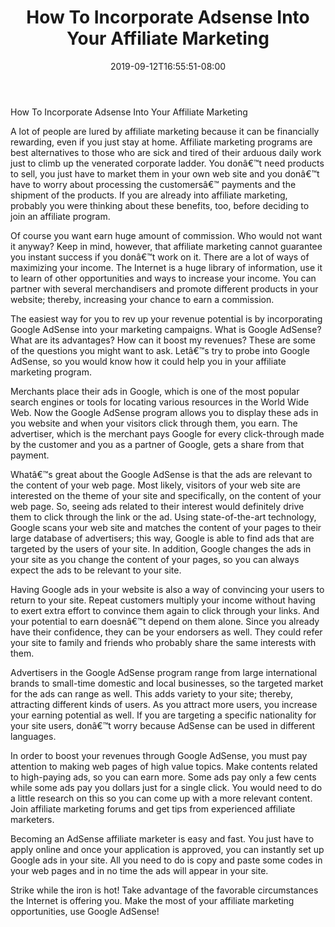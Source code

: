 ﻿---
title: "How To Incorporate Adsense Into Your Affiliate Marketing"
date: 2019-09-12T16:55:51-08:00
description: "35 divers marketing articles Tips for Web Success"
featured_image: "/images/35 divers marketing articles.jpg"
tags: ["35 divers marketing articles"]
---

How To Incorporate Adsense Into Your Affiliate Marketing


A lot of people are lured by affiliate marketing because it can be financially rewarding, even if you just stay at home. Affiliate marketing programs are best alternatives to those who are sick and tired of their arduous daily work just to climb up the venerated corporate ladder. You donâ€™t need products to sell, you just have to market them in your own web site and you donâ€™t have to worry about processing the customersâ€™ payments and the shipment of the products. If you are already into affiliate marketing, probably you were thinking about these benefits, too, before deciding to join an affiliate program. 

Of course you want earn huge amount of commission. Who would not want it anyway? Keep in mind, however, that affiliate marketing cannot guarantee you instant success if you donâ€™t work on it. There are a lot of ways of maximizing your income. The Internet is a huge library of information, use it to learn of other opportunities and ways to increase your income. You can partner with several merchandisers and promote different products in your website; thereby, increasing your chance to earn a commission. 

The easiest way for you to rev up your revenue potential is by incorporating Google AdSense into your marketing campaigns. What is Google AdSense? What are its advantages? How can it boost my revenues? These are some of the questions you might want to ask. Letâ€™s try to probe into Google AdSense, so you would know how it could help you in your affiliate marketing program. 

Merchants place their ads in Google, which is one of the most popular search engines or tools for locating various resources in the World Wide Web. Now the Google AdSense program allows you to display these ads in you website and when your visitors click through them, you earn. The advertiser, which is the merchant pays Google for every click-through made by the customer and you as a partner of Google, gets a share from that payment. 

Whatâ€™s great about the Google AdSense is that the ads are relevant to the content of your web page. Most likely, visitors of your web site are interested on the theme of your site and specifically, on the content of your web page. So, seeing ads related to their interest would definitely drive them to click through the link or the ad. Using state-of-the-art technology, Google scans your web site and matches the content of your pages to their large database of advertisers; this way, Google is able to find ads that are targeted by the users of your site. In addition, Google changes the ads in your site as you change the content of your pages, so you can always expect the ads to be relevant to your site.

Having Google ads in your website is also a way of convincing your users to return to your site. Repeat customers multiply your income without having to exert extra effort to convince them again to click through your links. And your potential to earn doesnâ€™t depend on them alone. Since you already have their confidence, they can be your endorsers as well. They could refer your site to family and friends who probably share the same interests with them. 

Advertisers in the Google AdSense program range from large international brands to small-time domestic and local businesses, so the targeted market for the ads can range as well. This adds variety to your site; thereby, attracting different kinds of users. As you attract more users, you increase your earning potential as well. If you are targeting a specific nationality for your site users, donâ€™t worry because AdSense can be used in different languages. 

In order to boost your revenues through Google AdSense, you must pay attention to making web pages of high value topics. Make contents related to high-paying ads, so you can earn more. Some ads pay only a few cents while some ads pay you dollars just for a single click. You would need to do a little research on this so you can come up with a more relevant content. Join affiliate marketing forums and get tips from experienced affiliate marketers. 

Becoming an AdSense affiliate marketer is easy and fast. You just have to apply online and once your application is approved, you can instantly set up Google ads in your site. All you need to do is copy and paste some codes in your web pages and in no time the ads will appear in your site. 

Strike while the iron is hot! Take advantage of the favorable circumstances the Internet is offering you. Make the most of your affiliate marketing opportunities, use Google AdSense!

